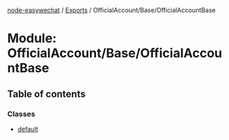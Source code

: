 [node-easywechat](../README.md) / [Exports](../modules.md) / OfficialAccount/Base/OfficialAccountBase

# Module: OfficialAccount/Base/OfficialAccountBase

## Table of contents

### Classes

- [default](../classes/OfficialAccount_Base_OfficialAccountBase.default.md)
